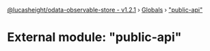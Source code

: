 [@lucasheight/odata-observable-store - v1.2.1](../README.md) › [Globals](../globals.md) › ["public-api"](_public_api_.md)

# External module: "public-api"


